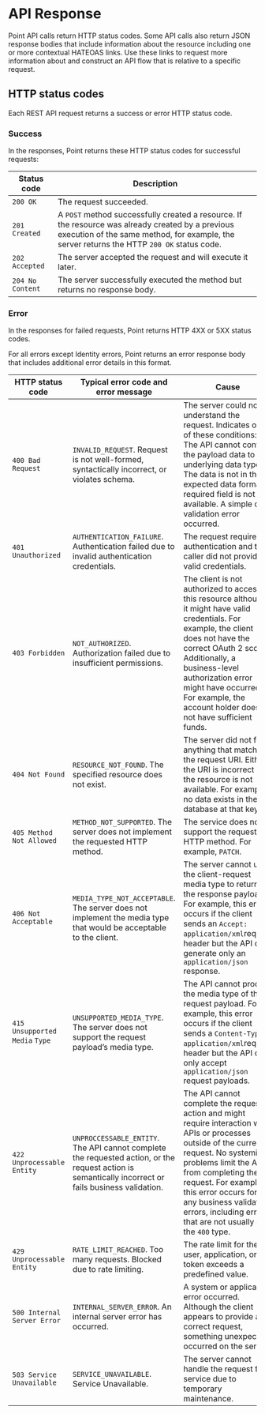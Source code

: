 # API Response

Point API calls return HTTP status codes. Some API calls also return JSON response bodies that include information about the resource including one or more contextual HATEOAS links. Use these links to request more information about and construct an API flow that is relative to a specific request.

## HTTP status codes

Each REST API request returns a success or error HTTP status code.

### Success

In the responses, Point returns these HTTP status codes for successful requests:

| Status code      | Description                                                  |
| ---------------- | ------------------------------------------------------------ |
| `200 OK`         | The request succeeded.                                       |
| `201 Created`    | A `POST` method successfully created a resource. If the resource was already created by a previous execution of the same method, for example, the server returns the HTTP `200 OK` status code. |
| `202 Accepted`   | The server accepted the request and will execute it later.   |
| `204 No Content` | The server successfully executed the method but returns no response body. |

### Error

In the responses for failed requests, Point returns HTTP 4XX or 5XX status codes.

For all errors except Identity errors, Point returns an error response body that includes additional error details in this format.

| HTTP status code                   | Typical error code and error message                         | Cause                                                        |
| ---------------------------------- | ------------------------------------------------------------ | ------------------------------------------------------------ |
| `400 Bad Request`                  | `INVALID_REQUEST`. Request is not well-formed, syntactically incorrect, or violates schema. | The server could not understand the request. Indicates one of these conditions: The API cannot convert the payload data to the underlying data type. The data is not in the expected data format.A required field is not available. A simple data validation error occurred. |
| `401 Unauthorized`                 | `AUTHENTICATION_FAILURE`. Authentication failed due to invalid authentication credentials. | The request requires authentication and the caller did not provide valid credentials. |
| `403 Forbidden`                    | `NOT_AUTHORIZED`. Authorization failed due to insufficient permissions. | The client is not authorized to access this resource although it might have valid credentials. For example, the client does not have the correct OAuth 2 scope. Additionally, a business-level authorization error might have occurred. For example, the account holder does not have sufficient funds. |
| `404 Not Found`                    | `RESOURCE_NOT_FOUND`. The specified resource does not exist. | The server did not find anything that matches the request URI. Either the URI is incorrect or the resource is not available. For example, no data exists in the database at that key. |
| `405 Method Not Allowed`           | `METHOD_NOT_SUPPORTED`. The server does not implement the requested HTTP method. | The service does not support the requested HTTP method. For example, `PATCH`. |
| `406 Not Acceptable`               | `MEDIA_TYPE_NOT_ACCEPTABLE`. The server does not implement the media type that would be acceptable to the client. | The server cannot use the client-request media type to return the response payload. For example, this error occurs if the client sends an `Accept: application/xml`request header but the API can generate only an `application/json` response. |
| `415` `Unsupported` `Media` `Type` | `UNSUPPORTED_MEDIA_TYPE`. The server does not support the request payload’s media type. | The API cannot process the media type of the request payload. For example, this error occurs if the client sends a `Content-Type: application/xml`request header but the API can only accept `application/json` request payloads. |
| `422 Unprocessable Entity`         | `UNPROCCESSABLE_ENTITY`. The API cannot complete the requested action, or the request action is semantically incorrect or fails business validation. | The API cannot complete the requested action and might require interaction with APIs or processes outside of the current request. No systemic problems limit the API from completing the request. For example, this error occurs for any business validation errors, including errors that are not usually of the `400` type. |
| `429 Unprocessable Entity`         | `RATE_LIMIT_REACHED`. Too many requests. Blocked due to rate limiting. | The rate limit for the user, application, or token exceeds a predefined value. |
| `500 Internal Server Error`        | `INTERNAL_SERVER_ERROR`. An internal server error has occurred. | A system or application error occurred. Although the client appears to provide a correct request, something unexpected occurred on the server. |
| `503 Service Unavailable`          | `SERVICE_UNAVAILABLE`. Service Unavailable.                  | The server cannot handle the request for a service due to temporary maintenance. |